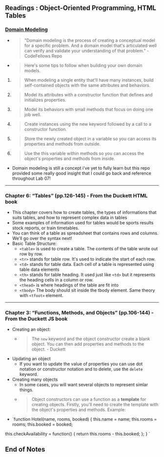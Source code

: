 ## Readings : Object-Oriented Programming, HTML Tables

### [Domain Modeling](https://github.com/codefellows/domain_modeling#domain-modeling)
- > "Domain modeling is the process of creating a conceptual model for a specific problem. And a domain model that's articulated well can verify and validate your understanding of that problem." - CodeFellows Repo
- > Here's some tips to follow when building your own domain models.

1. > When modeling a single entity that'll have many instances, build self-contained objects with the same attributes and behaviors.
2. > Model its attributes with a constructor function that defines and initializes properties.
3. > Model its behaviors with small methods that focus on doing one job well.
4. > Create instances using the new keyword followed by a call to a constructor function.
5. > Store the newly created object in a variable so you can access its properties and methods from outside.
6. > Use the this variable within methods so you can access the object's properties and methods from inside.
- Domain modeling is still a concept i've yet to fully learn but this repo provided some really good insight that I could go back and reference throughout Lab 07!

*** 

### Chapter 6: “Tables” (pp.126-145) - From the Duckett HTML book
- This chapter covers how to create tables, the types of informations that suits tables, and how to represent complex data in tables
- Some examples of information used for tables would be sports results stock reports, or train timetables.
- You can think of a table as spreadsheet that contains rows and columns. We'll go over the syntax next!
- Basic Table Structure:
  * `<table>` is used to create a table. The contents of the table wrote out row by row.
  * `<tr>` stands for table row. It's used to indicate the start of each row.
  * `<td>` stands for table data. Each cell of a table is represented using table data elements
  * `<th>` stands for table heading. It used just like `<td>` but it represents the heading cells in a column or row.
  * `<thead>` is where headings of the table are fit into
  * `<tbody>` The body should sit inside the tbody element. Same theory with `<tfoot>` element.
 
***

### Chapter 3: “Functions, Methods, and Objects” (pp.106-144) - From the Duckett JS book
- Creating an object:
  * > The `new` keyword and the object constructor create a blank object. You can then add properties and methods to the object. - Duckett
- Updating an object
  * If you want to update the value of properties you can use dot notation or constructor notation and to delete, use the `delete` keyword.
- Creating many objects
  * In some cases, you will want several objects to represent simlar things.
  * >  Object constructors can use a function as a **template** for creating objects. Firstly, you'll need to create the template with the object's properties and methods.
Example:
-  `function Hotel(name, rooms, booked) {
this.name = name;
this.rooms = rooms;
this.booked = booked;

this.checkAvailability = function() {
return this.rooms - this.booked;
};
} `





 ## End of Notes
